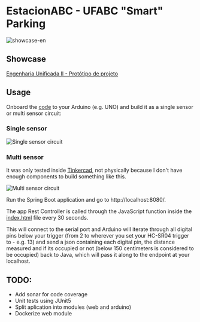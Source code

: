 # EstacionABC - UFABC "Smart" Parking

![showcase-en](https://user-images.githubusercontent.com/74436565/204424768-be813d2c-6006-4ea4-9369-b9d4faa08d40.gif)

## Showcase

[Engenharia Unificada II - Protótipo de projeto](https://youtu.be/bkqiC5CrhQw)

## Usage

Onboard the [code](https://github.com/abalchiumas/EstacionABC/blob/main/arduino/arduino.ino) to your Arduino (e.g. UNO) and build it as a single sensor or multi sensor circuit:

### Single sensor

![Single sensor circuit](https://user-images.githubusercontent.com/74436565/204427032-8c116b30-c638-4b2a-9c66-8e9a945f764c.png)

### Multi sensor

It was only tested inside [Tinkercad](https://www.tinkercad.com/), not physically because I don't have enough components to build something like this.

![Multi sensor circuit](https://user-images.githubusercontent.com/74436565/204427337-0fade1c3-36a0-40ab-899c-3c1e609dca85.png)

Run the Spring Boot application and go to http://localhost:8080/. 

The app Rest Controller is called through the JavaScript function inside the [index.html](https://github.com/abalchiumas/EstacionABC/blob/main/src/main/resources/templates/index.html) file every 30 seconds.

This will connect to the serial port and Arduino will iterate through all digital pins below your trigger (from 2 to wherever you set your HC-SR04 trigger to - e.g. 13) and send a json containing each digital pin, the distance measured and if its occupied or not (below 150 centimeters is considered to be occupied) back to Java, which will pass it along to the endpoint at your localhost.

## TODO:
* Add sonar for code coverage
* Unit tests using JUnit5
* Split aplication into modules (web and arduino)
* Dockerize web module
